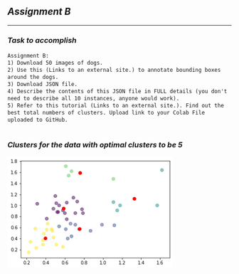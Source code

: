 
<h2><i> Assignment B </I></h2>
<hr>

<h3><i> Task to accomplish </I></h3>

```
Assignment B:
1) Download 50 images of dogs. 
2) Use this (Links to an external site.) to annotate bounding boxes around the dogs.
3) Download JSON file. 
4) Describe the contents of this JSON file in FULL details (you don't need to describe all 10 instances, anyone would work). 
5) Refer to this tutorial (Links to an external site.). Find out the best total numbers of clusters. Upload link to your Colab File uploaded to GitHub. 


```

<h3><i> Clusters for the data with optimal clusters to be 5 </I></h3>

![img](https://github.com/SID-SURANGE/EVA-4.0/blob/master/Session%2012%20YOLO/Assignment%20B/Cluster.png)
